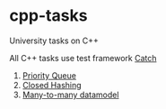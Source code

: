 # cpp-tasks
University tasks on C++

All C++ tasks use test framework [Catch](https://github.com/philsquared/Catch)

1. [Priority Queue](priority-queue/)
2. [Closed Hashing](closed-hash/)
3. [Many-to-many datamodel](many-to-many/)
